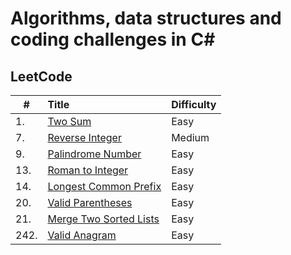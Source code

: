 # Algorithms, data structures and coding challenges in C#

## LeetCode

| #    | Title                                                                       | Difficulty |
|------|:----------------------------------------------------------------------------|------------|
| 1.   | [Two Sum](LeetCode/Challenges.LeetCode/TwoSum/)                             | Easy       |
| 7.   | [Reverse Integer](LeetCode/Challenges.LeetCode/ReverseInteger/)             | Medium     |
| 9.   | [Palindrome Number](LeetCode/Challenges.LeetCode/PalindromeNumber/)         | Easy       |
| 13.  | [Roman to Integer](LeetCode/Challenges.LeetCode/RomanToInteger/)            | Easy       |
| 14.  | [Longest Common Prefix](LeetCode/Challenges.LeetCode/LongestCommonPrefix/)  | Easy       |
| 20.  | [Valid Parentheses](LeetCode/Challenges.LeetCode/ValidParentheses/)         | Easy       |
| 21.  | [Merge Two Sorted Lists](LeetCode/Challenges.LeetCode/MergeTwoSortedLists/) | Easy       |
| 242. | [Valid Anagram](LeetCode/Challenges.LeetCode/ValidAnagram/)                 | Easy       |


